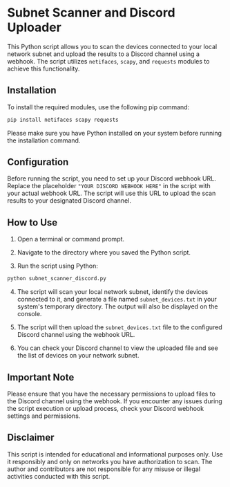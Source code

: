 # Subnet Scanner and Discord Uploader

This Python script allows you to scan the devices connected to your local network subnet and upload the results to a Discord channel using a webhook. The script utilizes `netifaces`, `scapy`, and `requests` modules to achieve this functionality.

## Installation

To install the required modules, use the following pip command:

```bash
pip install netifaces scapy requests
```

Please make sure you have Python installed on your system before running the installation command.

## Configuration

Before running the script, you need to set up your Discord webhook URL. Replace the placeholder `"YOUR DISCORD WEBHOOK HERE"` in the script with your actual webhook URL. The script will use this URL to upload the scan results to your designated Discord channel.

## How to Use

1. Open a terminal or command prompt.

2. Navigate to the directory where you saved the Python script.

3. Run the script using Python:

```bash
python subnet_scanner_discord.py
```

4. The script will scan your local network subnet, identify the devices connected to it, and generate a file named `subnet_devices.txt` in your system's temporary directory. The output will also be displayed on the console.

5. The script will then upload the `subnet_devices.txt` file to the configured Discord channel using the webhook URL.

6. You can check your Discord channel to view the uploaded file and see the list of devices on your network subnet.

## Important Note

Please ensure that you have the necessary permissions to upload files to the Discord channel using the webhook. If you encounter any issues during the script execution or upload process, check your Discord webhook settings and permissions.

## Disclaimer

This script is intended for educational and informational purposes only. Use it responsibly and only on networks you have authorization to scan. The author and contributors are not responsible for any misuse or illegal activities conducted with this script.
